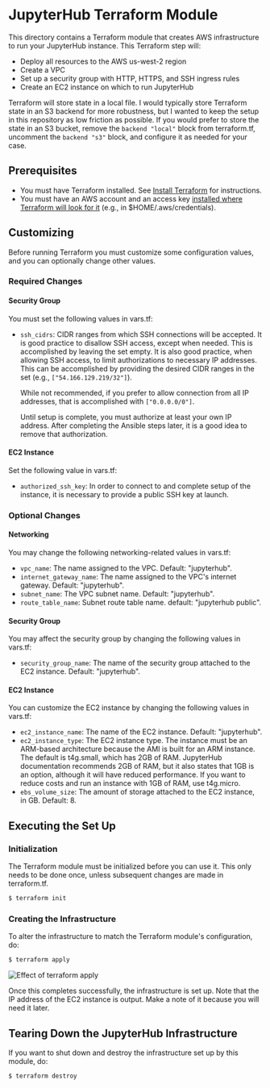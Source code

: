# JupyterHub Terraform Module

This directory contains a Terraform module that creates AWS
infrastructure to run your JupyterHub instance. This Terraform step
will:
- Deploy all resources to the AWS us-west-2 region
- Create a VPC
- Set up a security group with HTTP, HTTPS, and SSH ingress rules
- Create an EC2 instance on which to run JupyterHub

Terraform will store state in a local file. I would typically store
Terraform state in an S3 backend for more robustness, but I wanted to
keep the setup in this repository as low friction as possible. If you
would prefer to store the state in an S3 bucket, remove the `backend
"local"` block from terraform.tf, uncomment the `backend "s3"` block,
and configure it as needed for your case.

## Prerequisites

- You must have Terraform installed. See [Install
Terraform](https://developer.hashicorp.com/terraform/install) for
instructions.
- You must have an AWS account and an access key [installed where
  Terraform will look for
  it](https://registry.terraform.io/providers/hashicorp/aws/latest/docs#authentication-and-configuration)
  (e.g., in $HOME/.aws/credentials).

## Customizing

Before running Terraform you must customize some configuration values,
and you can optionally change other values.

### Required Changes
#### Security Group

You must set the following values in vars.tf:
- `ssh_cidrs`: CIDR ranges from which SSH connections will be
  accepted. It is good practice to disallow SSH access, except when
  needed. This is accomplished by leaving the set empty. It is also
  good practice, when allowing SSH access, to limit authorizations to
  necessary IP addresses. This can be accomplished by providing the
  desired CIDR ranges in the set (e.g., `["54.166.129.219/32"]`).

  While not recommended, if you prefer to allow connection from all IP
  addresses, that is accomplished with `["0.0.0.0/0"]`.

  Until setup is complete, you must authorize at least your own IP
  address. After completing the Ansible steps later, it is a good idea
  to remove that authorization.

#### EC2 Instance

Set the following value in vars.tf:
- `authorized_ssh_key`: In order to connect to and complete setup of
  the instance, it is necessary to provide a public SSH key at launch.

### Optional Changes
#### Networking

You may change the following networking-related values in vars.tf:
- `vpc_name`: The name assigned to the VPC. Default: "jupyterhub".
- `internet_gateway_name`: The name assigned to the VPC's internet
  gateway. Default: "jupyterhub".
- `subnet_name`: The VPC subnet name. Default: "jupyterhub".
- `route_table_name`: Subnet route table name. default: "jupyterhub
  public".

#### Security Group

You may affect the security group by changing the following values in
vars.tf:
- `security_group_name`: The name of the security group attached to
  the EC2 instance. Default: "jupyterhub".

#### EC2 Instance

You can customize the EC2 instance by changing the following values in
vars.tf:
- `ec2_instance_name`: The name of the EC2 instance. Default:
  "jupyterhub".
- `ec2_instance_type`: The EC2 instance type. The instance must be an
  ARM-based architecture because the AMI is built for an ARM
  instance. The default is t4g.small, which has 2GB of RAM. JupyterHub
  documentation recommends 2GB of RAM, but it also states that 1GB is
  an option, although it will have reduced performance. If you want to
  reduce costs and run an instance with 1GB of RAM, use t4g.micro.
- `ebs_volume_size`: The amount of storage attached to the EC2
  instance, in GB. Default: 8.

## Executing the Set Up

### Initialization

The Terraform module must be initialized before you can use it. This
only needs to be done once, unless subsequent changes are made in
terraform.tf.

```bash
$ terraform init
```

### Creating the Infrastructure

To alter the infrastructure to match the Terraform module's configuration, do:

```bash
$ terraform apply
```

![Effect of `terraform
apply`](https://github.com/davidalber/screengifs/blob/main/jupyterhub-aws/terraform-apply.gif)

Once this completes successfully, the infrastructure is set up. Note
that the IP address of the EC2 instance is output. Make a note of it
because you will need it later.

## Tearing Down the JupyterHub Infrastructure

If you want to shut down and destroy the infrastructure set up by this
module, do:

```bash
$ terraform destroy
```
